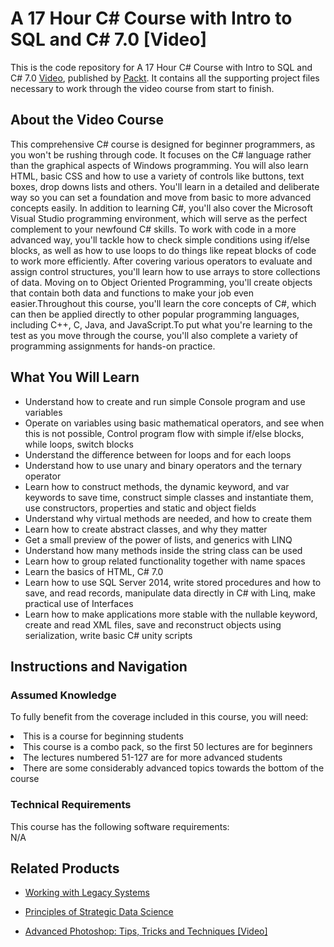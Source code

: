 





# A 17 Hour C# Course with Intro to SQL and C# 7.0 [Video]
This is the code repository for A 17 Hour C# Course with Intro to SQL and C# 7.0 [Video](https://www.packtpub.com/application-development/17-hour-c-course-intro-sql-and-c-70-video), published by [Packt](https://www.packtpub.com/?utm_source=github). It contains all the supporting project files necessary to work through the video course from start to finish.
## About the Video Course
This comprehensive C# course is designed for beginner programmers, as you won't be rushing through code. It focuses on the C# language rather than the graphical aspects of Windows programming. You will also learn HTML, basic CSS and how to use a variety of controls like buttons, text boxes, drop downs lists and others. You'll learn in a detailed and deliberate way so you can set a foundation and move from basic to more advanced concepts easily. In addition to learning C#, you'll also cover the Microsoft Visual Studio programming environment, which will serve as the perfect complement to your newfound C# skills. To work with code in a more advanced way, you'll tackle how to check simple conditions using if/else blocks, as well as how to use loops to do things like repeat blocks of code to work more efficiently. After covering various operators to evaluate and assign control structures, you'll learn how to use arrays to store collections of data. Moving on to Object Oriented Programming, you'll create objects that contain both data and functions to make your job even easier.Throughout this course, you'll learn the core concepts of C#, which can then be applied directly to other popular programming languages, including C++, C, Java, and JavaScript.To put what you're learning to the test as you move through the course, you'll also complete a variety of programming assignments for hands-on practice.



<H2>What You Will Learn</H2>
<DIV class=book-info-will-learn-text>
<UL>
<LI> Understand how to create and run simple Console program and use variables</LI>
<LI>Operate on variables using basic mathematical operators, and see when this is not possible, Control program flow with simple if/else blocks, while loops, switch blocks</LI>
<LI>Understand the difference between for loops and for each loops</LI>
<LI>Understand how to use unary and binary operators and the ternary operator</LI>
<LI>Learn how to construct methods, the dynamic keyword, and var keywords to save time, construct simple classes and instantiate them, use constructors, properties and static and object fields</LI>
<LI>Understand why virtual methods are needed, and how to create them</LI>
<LI>Learn how to create abstract classes, and why they matter</LI>
<LI>Get a small preview of the power of lists, and generics with LINQ</LI>
<LI>Understand how many methods inside the string class can be used</LI>
<LI>Learn how to group related functionality together with name spaces</LI>
<LI>Learn the basics of HTML, C# 7.0</LI>
<LI>Learn how to use SQL Server 2014, write stored procedures and how to save, and read records, manipulate data directly in C# with Linq, make practical use of Interfaces</LI>
<LI>Learn how to make applications more stable with the nullable keyword, create and read XML files, save and reconstruct objects using serialization, write basic C# unity scripts</LI>
</UL></DIV>

## Instructions and Navigation
### Assumed Knowledge
To fully benefit from the coverage included in this course, you will need:<br/>
<DIV class=book-info-will-learn-text>
<LI> 	This is a course for beginning students</li>
<LI>This course is a combo pack, so the first 50 lectures are for beginners</li>
<LI>The lectures numbered 51-127 are for more advanced students</li>
<LI>There are some considerably advanced topics towards the bottom of the course</li>
<DIV>

### Technical Requirements
This course has the following software requirements:<br/>
N/A

## Related Products
* [Working with Legacy Systems
](https://www.packtpub.com/application-development/working-legacy-systems)

* [Principles of Strategic Data Science
]( https://www.packtpub.com/big-data-and-business-intelligence/principles-strategic-data-science)

* [Advanced Photoshop: Tips, Tricks and Techniques [Video]
]( https://www.packtpub.com/hardware-and-creative/advanced-photoshop-tips-tricks-and-techniques-video)

